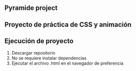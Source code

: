 ## Pyramide project

## Proyecto de práctica de CSS y animación

## Ejecución de proyecto

1. Descargar repositorio
2. No se requiere instalar dependencias
3. Ejecutar el archivo .html en el navegador de preferencia
